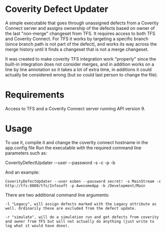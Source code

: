 # Coverity Defect Updater
A simple executable that goes through unassigned defects from a Coverity Connect server and assigns ownership of the defects based on owner of the last "non-merge" changeset from TFS.
It requires access to both TFS and Coverity Connect. For TFS it works by targeting a specific branch (since branch path is not part of the defect), and works its way across the merge
history until it finds a changeset that is not a merge changeset.

It was created to make coverity TFS integration work "properly" since the built-in integration does not consider merges, and in addition works on a line by line annotation
so it takes a lot of extra time, in additions it could actually be considered wrong (but so could last person to change the file).

# Requirements
Access to TFS and a Coverity Connect server running API version 9.

# Usage
To use it, compile it and change the coverity connect hostname in the app.config file
Run the executable with the required command line parameters such as:

  CoverityDefectUpdater --user <CoverityConnectUser> --password <CoverityConnectPassword> -s <CoverityStreamName> -c <TFSProjectCollectionUrl> -p <TFSProjectName> -b <TFSBranchRoot>

And an example:

	CoverityDefectUpdater --user esben --password secret! -s MainStream -c http://tfs:8080/tfs/Infosoft -p AwesomeApp -b /Development/Main


There are two additional command line arguments:

	-l "Legacy", will assign defects marked with the Legacy attribute as well. Ordinarily these are excluded from the defect update.

	-r "simulate", will do a simulation run and get defects from coverity and owner from TFS but will not actually do anything (just write to log what it would have done).
